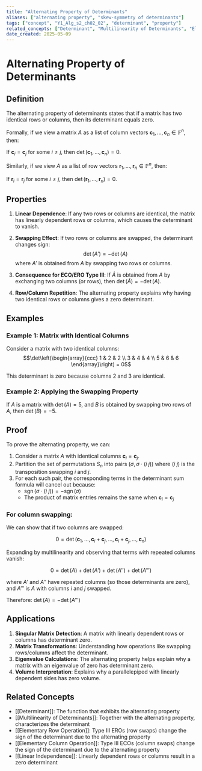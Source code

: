 ```yaml
---
title: "Alternating Property of Determinants"
aliases: ["alternating property", "skew-symmetry of determinants"]
tags: ["concept", "Y1_Alg_s2_ch02_02", "determinant", "property"]
related_concepts: ["Determinant", "Multilinearity of Determinants", "Elementary Row Operation", "Elementary Column Operation"]
date_created: 2025-05-09
---
```


# Alternating Property of Determinants

## Definition
The alternating property of determinants states that if a matrix has two identical rows or columns, then its determinant equals zero.

Formally, if we view a matrix $A$ as a list of column vectors $\mathbf{c}_1, \ldots, \mathbf{c}_n \in \mathbb{F}^n$, then:

If $\mathbf{c}_i = \mathbf{c}_j$ for some $i \neq j$, then $\det(\mathbf{c}_1, \ldots, \mathbf{c}_n) = 0$.

Similarly, if we view $A$ as a list of row vectors $\mathbf{r}_1, \ldots, \mathbf{r}_n \in \mathbb{F}^n$, then:

If $\mathbf{r}_i = \mathbf{r}_j$ for some $i \neq j$, then $\det(\mathbf{r}_1, \ldots, \mathbf{r}_n) = 0$.

## Properties
1. **Linear Dependence**: If any two rows or columns are identical, the matrix has linearly dependent rows or columns, which causes the determinant to vanish.

2. **Swapping Effect**: If two rows or columns are swapped, the determinant changes sign:
   $$\det(A') = -\det(A)$$
   where $A'$ is obtained from $A$ by swapping two rows or columns.

3. **Consequence for ECO/ERO Type III**: If $\hat{A}$ is obtained from $A$ by exchanging two columns (or rows), then $\det(\hat{A}) = -\det(A)$.

4. **Row/Column Repetition**: The alternating property explains why having two identical rows or columns gives a zero determinant.

## Examples
### Example 1: Matrix with Identical Columns
Consider a matrix with two identical columns:
$$\det\left(\begin{array}{ccc}
1 & 2 & 2 \\
3 & 4 & 4 \\
5 & 6 & 6
\end{array}\right) = 0$$

This determinant is zero because columns 2 and 3 are identical.

### Example 2: Applying the Swapping Property
If $A$ is a matrix with $\det(A) = 5$, and $B$ is obtained by swapping two rows of $A$, then $\det(B) = -5$.

## Proof
To prove the alternating property, we can:

1. Consider a matrix $A$ with identical columns $\mathbf{c}_i = \mathbf{c}_j$.
2. Partition the set of permutations $S_n$ into pairs $(\sigma, \sigma \cdot (i~j))$ where $(i~j)$ is the transposition swapping $i$ and $j$.
3. For each such pair, the corresponding terms in the determinant sum formula will cancel out because:
   - $\operatorname{sgn}(\sigma \cdot (i~j)) = -\operatorname{sgn}(\sigma)$
   - The product of matrix entries remains the same when $\mathbf{c}_i = \mathbf{c}_j$

### For column swapping:
We can show that if two columns are swapped:

$$0 = \det(\mathbf{c}_1, \ldots, \mathbf{c}_i + \mathbf{c}_j, \ldots, \mathbf{c}_i + \mathbf{c}_j, \ldots, \mathbf{c}_n)$$

Expanding by multilinearity and observing that terms with repeated columns vanish:

$$0 = \det(A) + \det(A') + \det(A'') + \det(A''')$$

where $A'$ and $A''$ have repeated columns (so those determinants are zero), and $A'''$ is $A$ with columns $i$ and $j$ swapped.

Therefore: $\det(A) = -\det(A''')$

## Applications
1. **Singular Matrix Detection**: A matrix with linearly dependent rows or columns has determinant zero.
2. **Matrix Transformations**: Understanding how operations like swapping rows/columns affect the determinant.
3. **Eigenvalue Calculations**: The alternating property helps explain why a matrix with an eigenvalue of zero has determinant zero.
4. **Volume Interpretation**: Explains why a parallelepiped with linearly dependent sides has zero volume.

## Related Concepts
- [[Determinant]]: The function that exhibits the alternating property
- [[Multilinearity of Determinants]]: Together with the alternating property, characterizes the determinant
- [[Elementary Row Operation]]: Type III EROs (row swaps) change the sign of the determinant due to the alternating property
- [[Elementary Column Operation]]: Type III ECOs (column swaps) change the sign of the determinant due to the alternating property
- [[Linear Independence]]: Linearly dependent rows or columns result in a zero determinant
